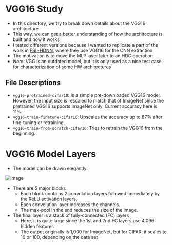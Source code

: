 # VGG16 Study
- In this directory, we try to break down details about the VGG16 architecture
- This way, we can get a better understanding of how the architecture is built and how it works
- I tested different versions because I wanted to replicate a part of the work in [FSL-HDNN](https://arxiv.org/abs/2409.10918), where they use VGG16 for the CNN extraction
- The motivation is to move the MLP layer later to an HDC operation
- *Note:* VGG is an outdated model, but it is only used as a nice test case for characterization of some HW architectures

## File Descriptions
- `vgg16-pretrained-cifar10`: Is a simple pre-downloaded VGG16 model. However, the input size is rescaled to match that of ImageNet since the pretrained VGG16 supports ImageNet only. Current accuracy here is 11%.
- `vgg16-train-finetune-cifar10`: Upscales the accuracy up to 87% after fine-tuning or retraining.
- `vgg16-train-from-scratch-cifar10`: Tries to retrain the VGG16 from the beginning.


# VGG16 Model Layers
- The model can be drawn elegantly:

![image](https://github.com/user-attachments/assets/8369dd0c-6963-4e00-b78c-b5e854b56d7e)

- There are 5 major blocks
  - Each block contains 2 convolution layers followed immediately by the ReLU activation layers.
  - Each convolution layer increases the channels.
  - The max-pool in the end reduces the size of the image.
- The final layer is a stack of fully-connected (FC) layers
  - Here, it is quite large since the 1st and 2nd FC layers use 4,096 hidden features
  - The output originally is 1,000 for ImageNet, but for CIFAR, it scales to 10 or 100, depending on the data set
